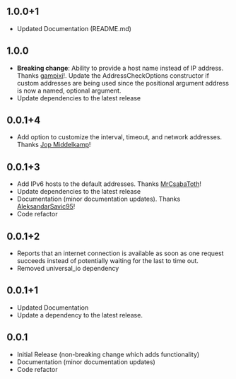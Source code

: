 ## 1.0.0+1

- Updated Documentation (README.md)

## 1.0.0

- **Breaking change**: Ability to provide a host name instead of IP address. Thanks [gampixi](https://github.com/gampixi)!. Update the AddressCheckOptions constructor if custom addresses are being used since the positional argument address is now a named, optional argument.
- Update dependencies to the latest release
  
## 0.0.1+4

- Add option to customize the interval, timeout, and network addresses. Thanks [Jop Middelkamp](https://github.com/jopmiddelkamp)!

## 0.0.1+3

- Add IPv6 hosts to the default addresses. Thanks [MrCsabaToth](https://github.com/MrCsabaToth)!
- Update dependencies to the latest release
- Documentation (minor documentation updates). Thanks [AleksandarSavic95](https://github.com/AleksandarSavic95)!
- Code refactor

## 0.0.1+2

- Reports that an internet connection is available as soon as one request succeeds instead of potentially waiting for the last to time out.
- Removed universal_io dependency

## 0.0.1+1

- Updated Documentation
- Update a dependency to the latest release.

## 0.0.1

- Initial Release (non-breaking change which adds functionality)
- Documentation (minor documentation updates)
- Code refactor

